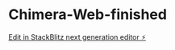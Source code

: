 # Chimera-Web-finished

[Edit in StackBlitz next generation editor ⚡️](https://stackblitz.com/~/github.com/Steezyeezy/Chimera-Web-finished)